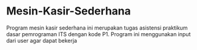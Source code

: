 # Mesin-Kasir-Sederhana
Program mesin kasir sederhana ini merupakan tugas asistensi praktikum dasar pemrograman ITS dengan kode P1. Program ini menggunakan input dari user agar dapat bekerja
